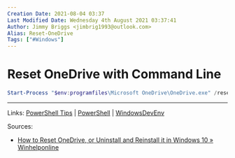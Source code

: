 ```yaml
---
Creation Date: 2021-08-04 03:37
Last Modified Date: Wednesday 4th August 2021 03:37:41
Author: Jimmy Briggs <jimbrig1993@outlook.com>
Alias: Reset-OneDrive
Tags: ["#Windows"]
---
```


# Reset OneDrive with Command Line

```powershell
Start-Process "$env:programfiles\Microsoft OneDrive\OneDrive.exe" /reset
```


***

Links: [PowerShell Tips](PowerShell%20Tips.md) | [PowerShell](PowerShell) | [WindowsDevEnv](Windows%20Developer%20Environment.md)

Sources:
- [How to Reset OneDrive, or Uninstall and Reinstall it in Windows 10 » Winhelponline](https://www.winhelponline.com/blog/reset-onedrive-windows-10/)

